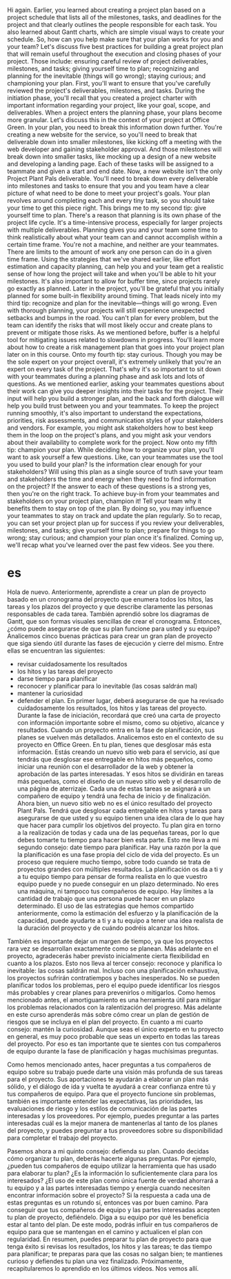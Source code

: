 Hi again. Earlier, you learned about creating a project plan based on a project schedule that lists all of the milestones, tasks, and deadlines for the project and that clearly outlines the people responsible for each task. You also learned about Gantt charts, which are simple visual ways to create your schedule. So, how can you help make sure that your plan works for you and your team? Let's discuss five best practices for building a great project plan that will remain useful throughout the execution and closing phases of your project. Those include: ensuring careful review of project deliverables, milestones, and tasks; giving yourself time to plan; recognizing and planning for the inevitable (things will go wrong); staying curious; and championing your plan. First, you'll want to ensure that you've carefully reviewed the project's deliverables, milestones, and tasks. During the initiation phase, you'll recall that you created a project charter with important information regarding your project, like your goal, scope, and deliverables. When a project enters the planning phase, your plans become more granular. Let's discuss this in the context of your project at Office Green. In your plan, you need to break this information down further. You're creating a new website for the service, so you'll need to break that deliverable down into smaller milestones, like kicking off a meeting with the web developer and gaining stakeholder approval. And those milestones will break down into smaller tasks, like mocking up a design of a new website and developing a landing page. Each of these tasks will be assigned to a teammate and given a start and end date. Now, a new website isn't the only Project Plant Pals deliverable. You'll need to break down every deliverable into milestones and tasks to ensure that you and you team have a clear picture of what need to be done to meet your project's goals. Your plan revolves around completing each and every tiny task, so you should take your time to get this piece right. This brings me to my second tip: give yourself time to plan. There's a reason that planning is its own phase of the project life cycle. It's a time-intensive process, especially for larger projects with multiple deliverables. Planning gives you and your team some time to think realistically about what your team can and cannot accomplish within a certain time frame. You're not a machine, and neither are your teammates. There are limits to the amount of work any one person can do in a given time frame. Using the strategies that we've shared earlier, like effort estimation and capacity planning, can help you and your team get a realistic sense of how long the project will take and when you'll be able to hit your milestones. It's also important to allow for buffer time, since projects rarely go exactly as planned. Later in the project, you'll be grateful that you initially planned for some built-in flexibility around timing. That leads nicely into my third tip: recognize and plan for the inevitable—things will go wrong. Even with thorough planning, your projects will still experience unexpected setbacks and bumps in the road. You can't plan for every problem, but the team can identify the risks that will most likely occur and create plans to prevent or mitigate those risks. As we mentioned before, buffer is a helpful tool for mitigating issues related to slowdowns in progress. You'll learn more about how to create a risk management plan that goes into your project plan later on in this course. Onto my fourth tip: stay curious. Though you may be the sole expert on your project overall, it's extremely unlikely that you're an expert on every task of the project. That's why it's so important to sit down with your teammates during a planning phase and ask lots and lots of questions. As we mentioned earlier, asking your teammates questions about their work can give you deeper insights into their tasks for the project. Their input will help you build a stronger plan, and the back and forth dialogue will help you build trust between you and your teammates. To keep the project running smoothly, it's also important to understand the expectations, priorities, risk assessments, and communication styles of your stakeholders and vendors. For example, you might ask stakeholders how to best keep them in the loop on the project's plans, and you might ask your vendors about their availability to complete work for the project. Now onto my fifth tip: champion your plan. While deciding how to organize your plan, you'll want to ask yourself a few questions. Like, can your teammates use the tool you used to build your plan? Is the information clear enough for your stakeholders? Will using this plan as a single source of truth save your team and stakeholders the time and energy when they need to find information on the project? If the answer to each of these questions is a strong yes, then you're on the right track. To achieve buy-in from your teammates and stakeholders on your project plan, champion it! Tell your team why it benefits them to stay on top of the plan. By doing so, you may influence your teammates to stay on track and update the plan regularly. So to recap, you can set your project plan up for success if you review your deliverables, milestones, and tasks; give yourself time to plan; prepare for things to go wrong; stay curious; and champion your plan once it's finalized. Coming up, we'll recap what you've learned over the past few videos. See you there.
# es
Hola de nuevo.
Anteriormente, aprendiste a crear un plan de proyecto basado en un cronograma del proyecto que enumera todos los hitos, las tareas y los plazos del proyecto y que describe claramente las personas responsables de cada tarea.
También aprendió sobre los diagramas de Gantt, que son formas visuales sencillas de crear el cronograma.
Entonces, ¿cómo puede asegurarse de que su plan funcione para usted y su equipo?
Analicemos cinco buenas prácticas para crear un gran plan de proyecto que siga siendo útil durante las fases de ejecución y cierre del mismo.
Entre ellas se encuentran las siguientes:
- revisar cuidadosamente los resultados
- los hitos y las tareas del proyecto
- darse tiempo para planificar
- reconocer y planificar para lo inevitable (las cosas saldrán mal)
- mantener la curiosidad
- defender el plan.
En primer lugar, deberá asegurarse de que ha revisado cuidadosamente los resultados, los hitos y las tareas del proyecto. Durante la fase de iniciación, recordará que creó una carta de proyecto con información importante sobre el mismo, como su objetivo, alcance y resultados.
Cuando un proyecto entra en la fase de planificación, sus planes se vuelven más detallados.
Analicemos esto en el contexto de su proyecto en Office Green.
En tu plan, tienes que desglosar más esta información.
Estás creando un nuevo sitio web para el servicio, así que tendrás que desglosar ese entregable en hitos más pequeños, como iniciar una reunión con el desarrollador de la web y obtener la aprobación de las partes interesadas. Y esos hitos se dividirán en tareas más pequeñas, como el diseño de un nuevo sitio web y el desarrollo de una página de aterrizaje. Cada una de estas tareas se asignará a un compañero de equipo y tendrá una fecha de inicio y de finalización. 
Ahora bien, un nuevo sitio web no es el único resultado del proyecto Plant Pals. Tendrá que desglosar cada entregable en hitos y tareas para asegurarse de que usted y su equipo tienen una idea clara de lo que hay que hacer para cumplir los objetivos del proyecto.
Tu plan gira en torno a la realización de todas y cada una de las pequeñas tareas, por lo que debes tomarte tu tiempo para hacer bien esta parte.
Esto me lleva a mi segundo consejo: date tiempo para planificar.
Hay una razón por la que la planificación es una fase propia del ciclo de vida del proyecto.
Es un proceso que requiere mucho tiempo, sobre todo cuando se trata de proyectos grandes con múltiples resultados.
La planificación os da a ti y a tu equipo tiempo para pensar de forma realista en lo que vuestro equipo puede y no puede conseguir en un plazo determinado.
No eres una máquina, ni tampoco tus compañeros de equipo.
Hay límites a la cantidad de trabajo que una persona puede hacer en un plazo determinado.
El uso de las estrategias que hemos compartido anteriormente, como la estimación del esfuerzo y la planificación de la capacidad, puede ayudarte a ti y a tu equipo a tener una idea realista de la duración del proyecto y de cuándo podréis alcanzar los hitos. 

También es importante dejar un margen de tiempo, ya que los proyectos rara vez se desarrollan exactamente como se planean.
Más adelante en el proyecto, agradecerás haber previsto inicialmente cierta flexibilidad en cuanto a los plazos.
Esto nos lleva al tercer consejo: reconoce y planifica lo inevitable: las cosas saldrán mal.
Incluso con una planificación exhaustiva, los proyectos sufrirán contratiempos y baches inesperados.
No se pueden planificar todos los problemas, pero el equipo puede identificar los riesgos más probables y crear planes para prevenirlos o mitigarlos.
Como hemos mencionado antes, el amortiguamiento es una herramienta útil para mitigar los problemas relacionados con la ralentización del progreso.
Más adelante en este curso aprenderás más sobre cómo crear un plan de gestión de riesgos que se incluya en el plan del proyecto. En cuanto a mi cuarto consejo: mantén la curiosidad.
Aunque seas el único experto en tu proyecto en general, es muy poco probable que seas un experto en todas las tareas del proyecto. Por eso es tan importante que te sientes con tus compañeros de equipo durante la fase de planificación y hagas muchísimas preguntas.

Como hemos mencionado antes, hacer preguntas a tus compañeros de equipo sobre su trabajo puede darte una visión más profunda de sus tareas para el proyecto. Sus aportaciones te ayudarán a elaborar un plan más sólido, y el diálogo de ida y vuelta te ayudará a crear confianza entre tú y tus compañeros de equipo. Para que el proyecto funcione sin problemas, también es importante entender las expectativas, las prioridades, las evaluaciones de riesgo y los estilos de comunicación de las partes interesadas y los proveedores. Por ejemplo, puedes preguntar a las partes interesadas cuál es la mejor manera de mantenerlas al tanto de los planes del proyecto, y puedes preguntar a tus proveedores sobre su disponibilidad para completar el trabajo del proyecto. 

Pasemos ahora a mi quinto consejo: defienda su plan. Cuando decidas cómo organizar tu plan, deberás hacerte algunas preguntas.
Por ejemplo, ¿pueden tus compañeros de equipo utilizar la herramienta que has usado para elaborar tu plan?
¿Es la información lo suficientemente clara para los interesados?
¿El uso de este plan como única fuente de verdad ahorrará a tu equipo y a las partes interesadas tiempo y energía cuando necesiten encontrar información sobre el proyecto?
Si la respuesta a cada una de estas preguntas es un rotundo sí, entonces vas por buen camino.
Para conseguir que tus compañeros de equipo y las partes interesadas acepten tu plan de proyecto, defiéndelo.
Diga a su equipo por qué les beneficia estar al tanto del plan. De este modo, podrás influir en tus compañeros de equipo para que se mantengan en el camino y actualicen el plan con regularidad. 
En resumen, puedes preparar tu plan de proyecto para que tenga éxito si revisas los resultados, los hitos y las tareas; te das tiempo para planificar; te preparas para que las cosas no salgan bien; te mantienes curioso y defiendes tu plan una vez finalizado. Próximamente, recapitularemos lo aprendido en los últimos vídeos. Nos vemos allí.

